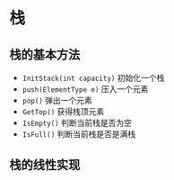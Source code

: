 # 栈

## 栈的基本方法

* `InitStack(int capacity)` 初始化一个栈
* `push(ElementType e)`  压入一个元素
* `pop()` 弹出一个元素
* `GetTop()` 获得栈顶元素
* `IsEmpty()` 判断当前栈是否为空
* `IsFull()` 判断当前栈是否是满栈

## 栈的线性实现
